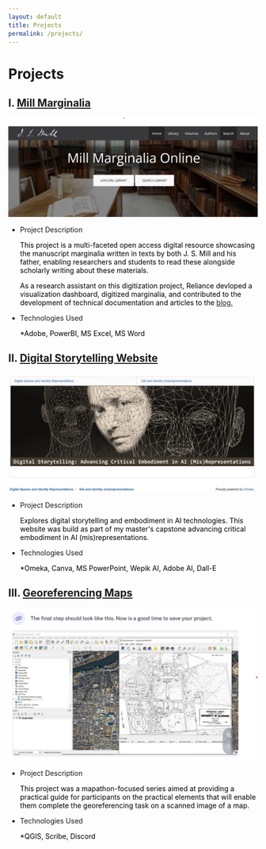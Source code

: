 ```yaml
---
layout: default
title: Projects
permalink: /projects/
---
```


# Projects

## I. <a href="https://millmarginalia.org/">Mill Marginalia</a>

![mill-marginalia](../assets/mill-marginalia.jpg)

- Project Description
  <p style="color:black;"> This project is a multi-faceted open access digital resource showcasing the manuscript marginalia written in texts by both J. S. Mill and his father, enabling researchers and students to read these alongside scholarly writing about these materials.</p>
  <p style="color:black;">  As a research assistant on this digitization project, Reliance devloped a visualization dashboard, digitized marginalia, and contributed to the development of technical documentation and articles to the <a href= "https://blog.millmarginalia.org/">blog.</a>
  </p>
  
- Technologies Used
  <p style="color:black;">*Adobe, PowerBI, MS Excel, MS Word</p>

## II. <a href="https://criticaldigitalliteracies.omeka.net/">Digital Storytelling Website</a>

![cdl.omeka-image](../assets/cdl.omeka.png)
- Project Description
    <p style="color:black;"> Explores digital storytelling and embodiment in AI technologies. This website was build as part of my master's capstone advancing critical embodiment in AI (mis)representations.</p>
- Technologies Used
  <p style="color:black;">*Omeka, Canva, MS PowerPoint, Wepik AI, Adobe AI, Dall-E

## III. <a href="https://adhc.lib.ua.edu/mapathon-day-02-georeferencing-maps-in-qgis/">Georeferencing Maps</a>

![georeferencing-image](/assets/georeferencing.jpg)
- Project Description
    <p style="color:black;">This project was a mapathon-focused series aimed at providing a practical guide for participants on the practical elements that will enable them complete the georeferencing task on a scanned image of a map.</p>
- Technologies Used
    <p style="color:black;">*QGIS, Scribe, Discord</p>